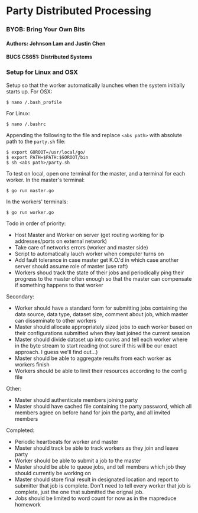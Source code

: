 # Party Distributed Processing
### BYOB: Bring Your Own Bits
#### Authors: Johnson Lam and Justin Chen 
#### BUCS CS651: Distributed Systems

### Setup for Linux and OSX
Setup so that the worker automatically launches when the system initially starts up.
For OSX:
```
$ nano /.bash_profile
```
For Linux:
```
$ nano /.bashrc
```
Appending the following to the file and replace `<abs path>` with absolute path to the `party.sh` file:
```
$ export GOROOT=/usr/local/go/
$ export PATH=$PATH:$GOROOT/bin
$ sh <abs path>/party.sh
```

To test on local, open one terminal for the master, and a terminal for each worker. In the master's terminal:
```
$ go run master.go
```

In the workers' terminals:
```
$ go run worker.go
```

Todo in order of priority:
- Host Master and Worker on server (get routing working for ip addresses/ports on external network) 
- Take care of networks errors (worker and master side) 
- Script to automatically lauch worker when computer turns on
- Add fault tolerance in case master get K.O.'d in which case another server should assume role of master (use raft) 
- Workers shoud track the state of their jobs and periodically ping their progress to the master often enough so that the master can compensate if something happens to that worker


Secondary:
- Worker should have a standard form for submitting jobs containing the data source, data type, dataset size, comment about job, which master can disseminate to other workers
- Master should allocate appropriately sized jobs to each worker based on their configurations submitted when they last joined the current session
- Master should divide dataset up into cunks and tell each worker where in the byte stream to start reading (not sure if this will be our exact approach. I guess we'll find out...) 
- Master should be able to aggregate results from each worker as workers finish
- Workers should be able to limit their resources according to the config file

Other:
- Master should authenticate members joining party
- Master should have cached file containing the party password, which all members agree on before hand for join the party, and all invited members

Completed:
- Periodic heartbeats for worker and master 
- Master should track be able to track workers as they join and leave party
- Worker should be able to submit a job to the master
- Master should be able to queue jobs, and tell members which job they should currently be working on
- Master should store final result in designated location and report to submitter that job is complete. Don't need to tell every worker that job is complete, just the one that submitted the orignal job.
- Jobs should be limited to word count for now as in the mapreduce homework
